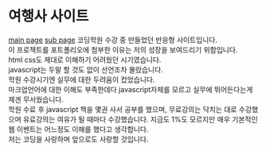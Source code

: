 # 여행사 사이트
[main page](https://zunzuniiitravelagency.netlify.app/index.html)
[sub page](https://zunzuniiitravelagency.netlify.app/subpage/sub.html)
코딩학원 수강 중 만들었던 반응형 사이트입니다.  
이 프로젝트를 포트폴리오에 첨부한 이유는 저의 성장을 보여드리기 위함입니다.  
html css도 제대로 이해하기 어려웠던 시기였습니다.  
javascript는 두말 할 것도 없이 선언조차 몰랐습니다.  
학원 수강시기엔 실무에 대한 두려움이 컸었습니다.  
마크업언어에 대한 이해도 부족한데다 javascript자체를 모르고 실무에 뛰어든다는게 제겐 무서웠습니다.  
학원 수료 후 javascript 책을 몇권 사서 공부를 했으며,
무료강의는 닥치는 대로 수강했으며 유료강의는 여유가 될 때마다 수강했습니다.
지금도 1%도 모르지만 매우 기본적인 웹 이벤트는 어느정도 이해를 했다고 생각합니다.  
저는 코딩을 사랑하며 앞으로도 사랑할 것입니다.


